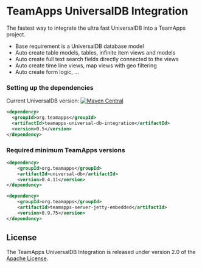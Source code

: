
# TeamApps UniversalDB Integration

The fastest way to integrate the ultra fast UniversalDB into a TeamApps project.

* Base requirement is a UniversalDB database model
* Auto create table models, tables, infinite item views and models
* Auto create full text search fields directly connected to the views
* Auto create time line views, map views with geo filtering
* Auto create form logic, ...

### Setting up the dependencies

Current UniversalDB version: [![Maven Central](https://maven-badges.herokuapp.com/maven-central/org.teamapps/teamapps-universal-db-integration/badge.svg)](https://maven-badges.herokuapp.com/maven-central/org.teamapps/teamapps-universal-db-integration)
```xml
<dependency>
  <groupId>org.teamapps</groupId>
  <artifactId>teamapps-universal-db-integration</artifactId>
  <version>0.5</version>
</dependency>
```

### Required minimum TeamApps versions

```xml
<dependency>
    <groupId>org.teamapps</groupId>
    <artifactId>universal-db</artifactId>
    <version>0.4.11</version>
</dependency>

<dependency>
    <groupId>org.teamapps</groupId>
    <artifactId>teamapps-server-jetty-embedded</artifactId>
    <version>0.9.75</version>
</dependency>
```


## License

The TeamApps UniversalDB Integration is released under version 2.0 of the [Apache License](https://www.apache.org/licenses/LICENSE-2.0).

